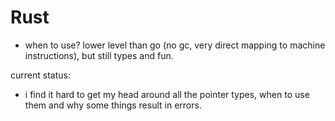 # Rust

- when to use? lower level than go (no gc, very direct mapping to
    machine instructions), but still types and fun.

current status:

- i find it hard to get my head around all the pointer types, when to
    use them and why some things result in errors.
